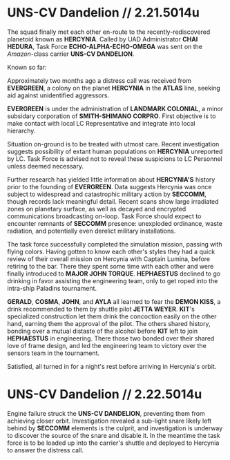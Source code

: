 # UNS-CV Dandelion // 2.21.5014u
The squad finally met each other en-route to the recently-rediscovered planetoid known as **HERCYNIA**. Called by UAD Administrator **CHAI HEDURA**, Task Force **ECHO-ALPHA-ECHO-OMEGA** was sent on the *Amazon*-class carrier **UNS-CV DANDELION**. 

Known so far:

Approximately two months ago a distress call was received from **EVERGREEN**, a colony on the planet **HERCYNIA** in the **ATLAS** line, seeking aid against unidentified aggressors.

**EVERGREEN** is under the administration of **LANDMARK COLONIAL**, a minor subsidary corporation of **SMITH-SHIMANO CORPRO**.  First objective is to make contact with local LC Representative and integrate into local hierarchy.

Situation on-ground is to be treated with utmost care.  Recent investigation suggests possibility of extant human populations on **HERCYNIA** unreported by LC. Task Force is advised not to reveal these suspicions to LC Personnel unless deemed necessary.

Further research has yielded little information about **HERCYNIA'S** history prior to the founding of **EVERGREEN**.  Data suggests Hercynia was once subject to widespread and catastrophic military action by **SECCOMM**, though records lack meaningful detail.  Recent scans show large irradiated zones on planetary surface, as well as decayed and encrypted communications broadcasting on-loop.  Task Force should expect to encounter remnants of **SECCOMM** presence: unexploded ordinance, waste radiation, and potentially even derelict military installations.

The task force successfully completed the simulation mission, passing with flying colors.  Having gotten to know each other's styles they had a quick review of their overall mission on Hercynia with Captain Lumina, before retiring to the bar.  There they spent some time with each other and were finally introduced to **MAJOR JOHN TORQUE**.  **HEPHAESTUS** declined to go drinking in favor assisting the engineering team, only to get roped into the intra-ship Paladins tournament.

**GERALD**, **COSMA**, **JOHN**, and **AYLA** all learned to fear the **DEMON KISS**, a drink recommended to them by shuttle pilot **JETTA WEYER**.  **KIT**'s specialized construction let them drink the concoction easily on the other hand, earning them the approval of the pilot.  The others shared history, bonding over a mutual distaste of the alcohol before **KIT** left to join **HEPHAESTUS** in engineering.  There those two bonded over their shared love of frame design, and led the engineering team to victory over the sensors team in the tournament.

Satisfied, all turned in for a night's rest before arriving in Hercynia's orbit.

# UNS-CV Dandelion // 2.22.5014u
Engine failure struck the **UNS-CV DANDELION**, preventing them from achieving closer orbit.  Investigation revealed a sub-light snare likely left behind by **SECCOMM** elements is the culprit, and investigation is underway to discover the source of the snare and disable it.  In the meantime the task force is to be loaded up into the carrier's shuttle and deployed to Hercynia to answer the distress call.